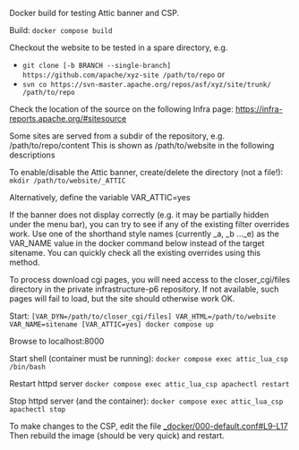 Docker build for testing Attic banner and CSP.

Build:
`docker compose build`

Checkout the website to be tested in a spare directory, e.g.
- `git clone [-b BRANCH --single-branch] https://github.com/apache/xyz-site /path/to/repo`
or
- `svn co https://svn-master.apache.org/repos/asf/xyz/site/trunk/ /path/to/repo`

Check the location of the source on the following Infra page:
https://infra-reports.apache.org/#sitesource

Some sites are served from a subdir of the repository, e.g. /path/to/repo/content
This is shown as /path/to/website in the following descriptions

To enable/disable the Attic banner, create/delete the directory (not a file!):
`mkdir /path/to/website/_ATTIC`

Alternatively, define the variable VAR_ATTIC=yes

If the banner does not display correctly (e.g. it may be partially hidden under the menu bar),
you can try to see if any of the existing filter overrides work.
Use one of the shorthand style names (currently _a, _b ..._e) as the VAR_NAME value
in the docker command below instead of the target sitename.
You can quickly check all the existing overrides using this method.

To process download cgi pages, you will need access to
the closer_cgi/files directory in the private infrastructure-p6 repository. 
If not available, such pages will fail to load, but the site should otherwise work OK.

Start:
`[VAR_DYN=/path/to/closer_cgi/files] VAR_HTML=/path/to/website VAR_NAME=sitename [VAR_ATTIC=yes] docker compose up`

Browse to localhost:8000

Start shell (container must be running):
`docker compose exec attic_lua_csp /bin/bash`

Restart httpd server
`docker compose exec attic_lua_csp apachectl restart`

Stop httpd server (and the container):
`docker compose exec attic_lua_csp apachectl stop`

To make changes to the CSP, edit the 
file [_docker/000-default.conf#L9-L17](https://github.com/apache/attic-docker/blob/main/_docker/000-default.conf#L9-L17)
Then rebuild the image (should be very quick) and restart.
